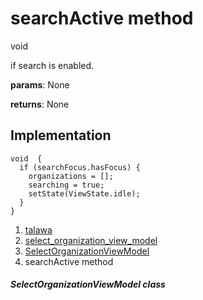 
<div>

# searchActive method

</div>


void 



if search is enabled.

**params**: None

**returns**: None



## Implementation

``` language-dart
void  {
  if (searchFocus.hasFocus) {
    organizations = [];
    searching = true;
    setState(ViewState.idle);
  }
}
```







1.  [talawa](../../index.md)
2.  [select_organization_view_model](../../view_model_pre_auth_view_models_select_organization_view_model/)
3.  [SelectOrganizationViewModel](../../view_model_pre_auth_view_models_select_organization_view_model/SelectOrganizationViewModel-class.md)
4.  searchActive method

##### SelectOrganizationViewModel class







